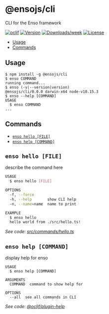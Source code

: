 # @ensojs/cli

CLI for the Enso framework

[![oclif](https://img.shields.io/badge/cli-oclif-brightgreen.svg)](https://oclif.io)
[![Version](https://img.shields.io/npm/v/@ensojs/cli.svg)](https://npmjs.org/package/@ensojs/cli)
[![Downloads/week](https://img.shields.io/npm/dw/@ensojs/cli.svg)](https://npmjs.org/package/@ensojs/cli)
[![License](https://img.shields.io/npm/l/@ensojs/cli.svg)](https://github.com/1a35e1/cli/blob/master/package.json)

<!-- toc -->
* [Usage](#usage)
* [Commands](#commands)
<!-- tocstop -->

## Usage

<!-- usage -->
```sh-session
$ npm install -g @ensojs/cli
$ enso COMMAND
running command...
$ enso (-v|--version|version)
@ensojs/cli/0.0.0 darwin-x64 node-v10.15.3
$ enso --help [COMMAND]
USAGE
  $ enso COMMAND
...
```
<!-- usagestop -->
## Commands

<!-- commands -->
* [`enso hello [FILE]`](#enso-hello-file)
* [`enso help [COMMAND]`](#enso-help-command)

## `enso hello [FILE]`

describe the command here

```bash
USAGE
  $ enso hello [FILE]

OPTIONS
  -f, --force
  -h, --help       show CLI help
  -n, --name=name  name to print

EXAMPLE
  $ enso hello
  hello world from ./src/hello.ts!
```

_See code: [src/commands/hello.ts](https://github.com/1a35e1/cli/blob/v0.0.0/src/commands/hello.ts)_

## `enso help [COMMAND]`

display help for enso

```
USAGE
  $ enso help [COMMAND]

ARGUMENTS
  COMMAND  command to show help for

OPTIONS
  --all  see all commands in CLI
```

_See code: [@oclif/plugin-help](https://github.com/oclif/plugin-help/blob/v2.2.0/src/commands/help.ts)_
<!-- commandsstop -->
